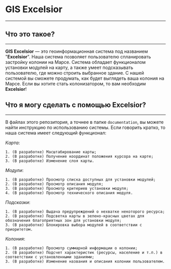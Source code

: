 # GIS Excelsior
---------------
## Что это такое?
-----------------
**GIS Excelsior** — это геоинформационная система под названием "**Excelsior**". Наша система позволяет пользователю спланировать застройку колонии на Марсе. Система обладает функционалом установки модулей на карту, а также умеет подсказывать пользователю, где можно строить выбранное здание. С нашей системой вы сможете продумать, как будет выглядеть ваша колония на Марсе. Если вы хотите стать колонизатором, то вам необходим **Excelsior**!


## Что я могу сделать с помощью Excelsior?
------------------------------------------
В файлах этого репозитория, а точнее в папке `documentation`, вы можете найти инструкцию по использованию системы. Если говорить кратко, то наша система имеет следующий функционал:

*Карта*:
```
1. (В разработке) Масштабирование карты;
2. (В разработке) Получение координат положения курсора на карте;
3. (В разработке) Изменение слоя карты.
```

*Модули*:
```
1. (В разработке) Просмотр списка доступных для установки модулей;
2. (В разработке) Просмотр описания модуля;
3. (В разработке) Просмотр критериев установки модуля;
4. (В разработке) Просмотр технического описания модуля.
```

*Подсказки*:
```
1. (В разработке) Выдача предупреждений о нехватке некоторого ресурса;
2. (В разработке) Подсветка карты в зелено-красных цветах для обозначения благоприятных зон для установки модуля;
3. (В разработке) Блокировка выбора модулей в соответствии с приоритетом.
```

*Колония*:
```
1. (В разработке) Просмотр суммарной информации о колонии;
2. (В разработке) Подсчет характеристик (ресурсы, население и т.п.) в соответствии с установленными зданиями;
3. (В разработке) Изменение названия и описания колонии пользователем.
```
